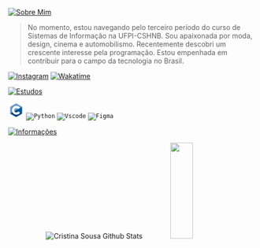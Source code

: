 [![Sobre Mim](https://img.shields.io/badge/Sobre%20Mim-f4baba?style=for-the-badge&color=f4baba&logoColor=white)](https://seu-link-para-sobre-mim)

> No momento, estou navegando pelo terceiro período do curso de Sistemas de Informação na UFPI-CSHNB. Sou apaixonada por moda, design, cinema e automobilismo. Recentemente descobri um crescente interesse pela programação. Estou empenhada em contribuir para o campo da tecnologia no Brasil.


[![Instagram](https://img.shields.io/badge/-Instagram-f4baba?style=flat-square&logo=instagram&logoColor=white)](https://www.instagram.com/cristinaadms/) [![Wakatime](https://wakatime.com/badge/user/018b2021-23c3-406d-8249-a0c654512882.svg)](https://wakatime.com/@018b2021-23c3-406d-8249-a0c654512882) 


[![Estudos](https://img.shields.io/badge/Estudos-f4baba?style=for-the-badge&color=f4baba&logoColor=white)](https://seu-link-para-estudos)
 

<code><img height="32" src="https://raw.githubusercontent.com/github/explore/f3e22f0dca2be955676bc70d6214b95b13354ee8/topics/c/c.png" alt="C"/></code>
<code><img height="32" src="https://upload.wikimedia.org/wikipedia/commons/c/c3/Python-logo-notext.svg" alt="Python"/></code>
<code><img height="32" src="https://upload.wikimedia.org/wikipedia/commons/thumb/9/9a/Visual_Studio_Code_1.35_icon.svg/2048px-Visual_Studio_Code_1.35_icon.svg.png" alt="Vscode"/></code>
<code><img height="32" src="https://cdn.jsdelivr.net/gh/devicons/devicon/icons/figma/figma-original.svg" alt="Figma"/></code>



[![Informações](https://img.shields.io/badge/Informações-f4baba?style=for-the-badge&color=f4baba&logoColor=white)](https://seu-link-para-informacoes)

<div align="center">
  <img width="49%" height="195px" src="https://github-readme-stats.vercel.app/api?username=cristinaadms&show_icons=true&count_private=true&hide_border=true&title_color=f4baba&icon_color=f4baba&text_color=ffffff&bg_color=0d1117" alt="Cristina Sousa Github Stats" />
  <img width="30%" height="195px" src="https://github-readme-stats.vercel.app/api/top-langs/?username=cristinaadms&layout=compact&hide_border=true&title_color=f4baba&text_color=ffffff&bg_color=0d1117" />
</div>

